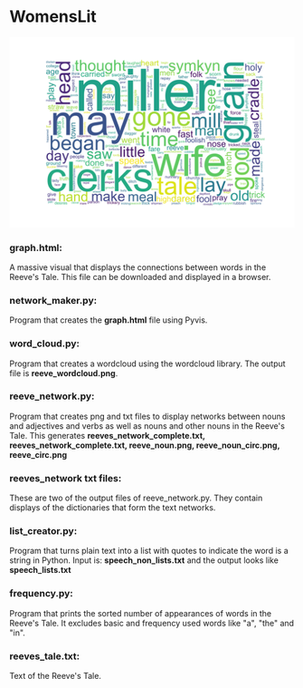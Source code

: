 # WomensLit
 
![Word Cloud](reeve_wordcloud.png)
<h3>graph.html:</h3> A massive visual that displays the connections between words in the Reeve's Tale. This file can be downloaded and displayed in a browser.<br>
<h3>network_maker.py:</h3> Program that creates the <strong>graph.html</strong> file using Pyvis. 
<h3>word_cloud.py:</h3> Program that creates a wordcloud using the wordcloud library. The output file is <strong>reeve_wordcloud.png</strong>.
<h3>reeve_network.py:</h3> Program that creates png and txt files to display networks between nouns and adjectives and verbs as well as nouns and other nouns in the Reeve's Tale. This generates <strong>reeves_network_complete.txt, reeves_network_complete.txt, reeve_noun.png, reeve_noun_circ.png, reeve_circ.png</strong>
<h3>reeves_network txt files:</h3>These are two of the output files of reeve_network.py. They contain displays of the dictionaries that form the text networks.
<h3>list_creator.py:</h3> Program that turns plain text into a list with quotes to indicate the word is a string in Python. Input is: <strong>speech_non_lists.txt</strong> and the output looks like <strong>speech_lists.txt</strong>
<h3>frequency.py:</h3> Program that prints the sorted number of appearances of words in the Reeve's Tale. It excludes basic and frequency used words like "a", "the" and "in".
 <h3>reeves_tale.txt:</h3> Text of the Reeve's Tale.
